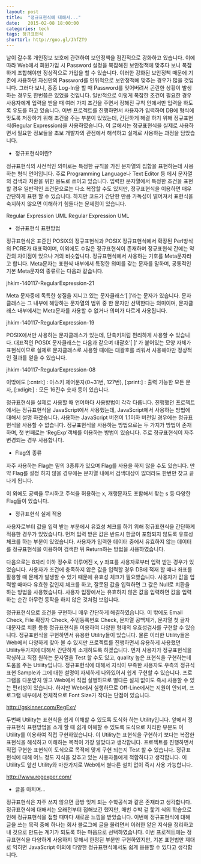 ```yaml
---
layout: post
title:  "정규표현식에 대해서..."
date:   2015-02-08 18:00:00
categories: tech
tags: 정규표현식
shortUrl: http://goo.gl/JhfZT9
---
```


날이 갈수록 개인정보 보호에 관련하여 보안정책을 점진적으로 강화하고 있습니다. 이에 따라 Web에서 회원가입 시 Password 설정을 복잡해진 보안정책에 맞추다 보니 복잡하게 조합해야만 정상적으로 가입을 할 수 있습니다. 이러한 강화된 보안정책 때문에 기존에 사용하던 자신만의 Password를 인위적으로 보안정책에 맞추는 경우가 많을 것입니다. 그러다 보니, 종종 Log-In을 할 때 Password를 잊어버려서 곤란한 상황이 발생하는 경우도 한번쯤은 있었을 것입니다. 일반적으로 이렇게 복잡한 조건이 필요한 경우 사용자에게 입력을 받을 때  여러 가지 조건을 주면서 정해진 규칙 안에서만 입력을 하도록 유도를 하고 있습니다. 이번 프로젝트를 진행하면서 사용자가 입력하여 DB에 형식에 맞도록 저장하기 위해 조건을 주는 부분이 있었는데, 간단하게 해결 하기 위해 정규표현식(Regular Expression)을 사용하였습니다. 이 글에서는 정규표현식을 실제로 사용하면서 필요한 정보들을 초보 개발자의 관점에서 해석하고 실제로 사용하는 과정을 담았습니다.

- 정규표현식이란?

정규표현식의 사전적인 의미로는 특정한 규칙을 가진 문자열의 집합을 표현하는데 사용하는 형식 언어입니다.  주로 Programming Language나 Text Editor 등 에서 문자열의 검색과 치환을 위한 용도로 쓰이고 있습니다. 입력한 문자열에서 특정한 조건을 표현할 경우 일반적인 조건문으로는 다소 복잡할 수도 있지만, 정규표현식을 이용하면 매우 간단하게 표현 할 수 있습니다. 하지만 코드가 간단한 만큼 가독성이 떨어져서 표현식을 숙지하지 않으면 이해하기 힘들다는 문제점이 있습니다. 

Regular Expression UML
Regular Expression UML

- 정규표현식 표현방법

정규표현식은 표준인 POSIX의 정규표현식과 POSIX 정규표현식에서 확장된 Perl방식의 PCRE가 대표적이며, 이외에도 수많은 정규표현식이 존재하며 정규표현식 간에는 약간의 차이점이 있으나 거의 비슷합니다. 정규표현식에서 사용하는 기호를 Meta문자라고 합니다.  Meta문자는 표현식 내부에서 특정한 의미를 갖는 문자를 말하며, 공통적인 기본 Meta문자의 종류로는 다음과 같습니다.

jhkim-140117-RegularExpression-21

Meta 문자중에 독특한 성질을 지니고 있는 문자클래스’[ ]‘라는 문자가 있습니다. 문자클래스는 그 내부에 해당하는 문자열의 범위 중 한 문자만 선택한다는 의미이며, 문자클래스 내부에서는 Meta문자를 사용할 수 없거나 의미가 다르게 사용됩니다.

jhkim-140117-RegularExpression-19

POSIX에서만 사용하는 문자클래스가 있는데, 단축키처럼 편리하게 사용할 수 있습니다. 대표적인 POSIX 문자클래스는 다음과 같으며 대괄호’[ ]‘ 가 붙어있는 모양 자체가 표현식이므로 실제로 문자클래스로 사용할 때에는 대괄호를 씌워서 사용해야만 정상적인 결과를 얻을 수 있습니다. 

jhkim-140117-RegularExpression-08

이밖에도 [:cntrl:] : 아스키 제어문자(0~31번, 127번), [:print:] : 출력 가능한 모든 문자, [:xdigit:] : 모든 16진수 숫자 등이 있습니다. 

정규표현식을 실제로 사용할 때 언어마다 사용방법이 각각 다릅니다. 진행했던 프로젝트에서는 정규표현식을 JavaScript에서 사용했는데, JavaScript에서 사용하는 방법에 대해서 설명 하겠습니다. 사용하는 JavaScript 버전이 1.1이하 버전일 경우에는 정규표현식을 사용할 수 없습니다. 정규표현식을 사용하는 방법으로는 두 가지가 방법이 존재하며, 첫 번째로는 ‘RegExp’객체를 이용하는 방법이 있습니다. 주로 정규표현식이 자주 변경되는 경우 사용합니다.
 

- Flag의 종류

자주 사용하는 Flag는 밑의 3종류가 있으며 Flag를 사용을 하지 않을 수도 있습니다.  만약 Flag를 설정 하지 않을 경우에는 문자열 내에서 검색대상이 많더라도 한번만 찾고 끝나게 됩니다. 


이 외에도 공백을 무시하고 주석을 허용하는 x, 개행문자도 포함해서 찾는 s 등 다양한 Flag들이 있습니다.

- 정규표현식 실제 적용

사용자로부터 값을 입력 받는 부분에서 유효성 체크를 하기 위해 정규표현식을 간단하게 적용한 경우가 있었습니다. 먼저 입력 받은 값은 반드시 한글이 포함되지 않도록 유효성 체크를 하는 부분이 있었습니다. 사용자가 입력한 데이터 중에서 유효하지 않는 데이터를 정규표현식을 이용하여 검색한 뒤 Return하는 방법을 사용하였습니다. 


다음으로는  8자리 이하 정수로 이루어진 x, y 좌표를 사용자로부터 입력 받는 경우가 있었습니다. 사용자가 조건에 충족하지 않은 값을 입력할 경우 DB에 적재 할 때나 좌표를 활용할 때 문제가 발생할 수 있기 때문에 유효성 체크가 필요했습니다. 사용자가 값을 입력할 때마다 유효한 값인지 체크를 하고, 잘못된 값을 입력하면 그 값은 Null로 치환을 하는 방법을 사용했습니다. 사용자 입장에서는 유효하지 않은 값을 입력하면 값을 입력하는 순간 아무런 동작을 하지 않은 것처럼 보입니다. 


정규표현식으로 조건을 구현하니 매우 간단하게 해결하였습니다. 이 밖에도 Email Check, File 확장자 Check, 주민등록번호 Check, 문자열 공백제거, 문자열 첫 글자 대문자로 치환 등등 정규표현식을 이용하여 다양한 형태의 유효성검사를 구현할 수 있습니다.  정규표현식을 구현하면서 유용한 Utility들이 있습니다. 물론 이러한 Utility들은 Web에서 다양하게 찾아 볼 수 있지만 프로젝트를 진행하면서 유용하게 사용했던 Utility두가지에 대해서 간단하게 소개하도록 하겠습니다. 먼저 사용자가 정규표현식을 작셩하고 직접 원하는 문자열을 Test 할 수도 있고, quality 높은 표현식을 구현하는데 도움을 주는 Utility입니다.  정규표현식에 대해서 지식이 부족한 사용자도 우측의 정규식 표현 Sample과 그에 대한 설명이 자세하게 나와있어서 쉽게 구현할 수 있습니다. 프로그램을 다운받지 않고 Web에서 직접 실행하므로 별다른 설치 없이도 즉시 사용할 수 있는 편리성이 있습니다. 하지만 Web에서 실행하므로 Off-Line에서는 지원이 안되며, 프로그램 내부에서 전체적으로 Font Size가 작다는 단점이 있습니다. 

http://gskinner.com/RegExr/


두번째 Utility는 표현식을 쉽게 이해할 수 있도록 도식화 하는 Utility입니다. 앞에서 정규표현식 표현방법을 소개 할 때 쉽게 이해할 수 있도록 도식으로 처리한 부분도 이 Utility를 이용하여 직접 구현하였습니다. 이 Utility는 표현식을 구현하기 보다는 복잡한 표현식을 해석하고 이해하는 목적이 가장 알맞다고 생각합니다. 프로젝트를 진행하면서 직접 구현한 표현식이 도식으로 목적에 맞게 구현 되는지 Test 할 수 있습니다. 정규표현식에 대해 어느 정도 지식을 갖추고 있는 사용자들에게 적합하다고 생각합니다. 이 Utility도 앞선 Utility와 마찬가지로 Web에서 별다른 설치 없이 즉시 사용 가능합니다. 

http://www.regexper.com/


- 글을 마치며…  

정규표현식은 자주 쓰지 않으면 금방 잊게 되는 수학공식과 같은 존재라고 생각합니다. 정규표현식에 대해서는 오래전부터 접해보긴 했지만, 매번 수박 겉 핥기 식의 학습으로 인해 정규표현식을 접할 때마다 새로운 느낌을 받았습니다. 이번에 정규표현식에 대해 글을 쓰는 목적 중에 하나는 회사 블로그에 글을 올리면서 이러한 얕은 지식을 정리하고 내 것으로 만드는 계기가 되도록 하는 마음으로 선택하였습니다.  이번 프로젝트에는 정규표현식을 다양하게 사용하지 못해서 한정된 부분만 구현하였지만, 기본 표현법만 제대로 익히면 JavaScript 이외에 다양한 정규표현식에서도 쉽게 응용할 수 있다고 생각합니다.
